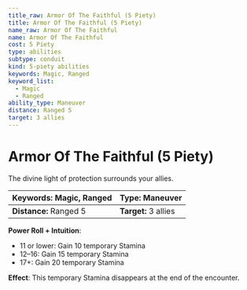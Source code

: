 ```yaml
---
title_raw: Armor Of The Faithful (5 Piety)
title: Armor Of The Faithful (5 Piety)
name_raw: Armor Of The Faithful
name: Armor Of The Faithful
cost: 5 Piety
type: abilities
subtype: conduit
kind: 5-piety abilities
keywords: Magic, Ranged
keyword_list:
  - Magic
  - Ranged
ability_type: Maneuver
distance: Ranged 5
target: 3 allies
---
```


# Armor Of The Faithful (5 Piety)

The divine light of protection surrounds your allies.

<!-- @nosort -->

| **Keywords:** Magic, Ranged | **Type:** Maneuver   |
| :-------------------------- | :------------------- |
| **Distance:** Ranged 5      | **Target:** 3 allies |

**Power Roll + Intuition**:

- 11 or lower: Gain 10 temporary Stamina
- 12–16: Gain 15 temporary Stamina
- 17+: Gain 20 temporary Stamina

**Effect**: This temporary Stamina disappears at the end of the encounter.
